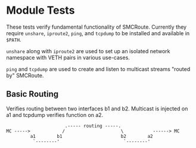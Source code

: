 Module Tests
============

These tests verify fundamental functionality of SMCRoute.  Currently
they require `unshare`, `iproute2`, `ping`, and `tcpdump` to be
installed and available in `$PATH`.

`unshare` along with `iproute2` are used to set up an isolated network
namespace with VETH pairs in various use-cases.

`ping` and `tcpdump` are used to create and listen to multicast streams
"routed by" SMCRoute.


Basic Routing
-------------

Verifies routing between two interfaces b1 and b2.  Multicast is
injected on a1 and tcpdump verifies function on a2.

                          .----- routing -----.
    MC ----->            /                     \           ------> MC
             a1        b1                      b2        a2
              `--------'                        `--------'

